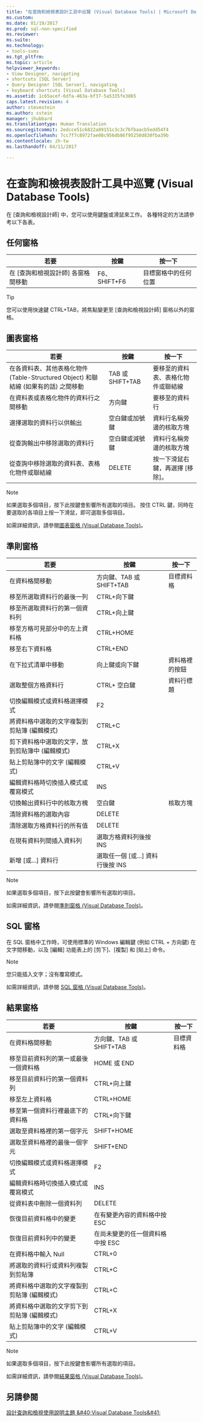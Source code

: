 ```yaml
---
title: "在查詢和檢視表設計工具中巡覽 (Visual Database Tools) | Microsoft Docs"
ms.custom: 
ms.date: 01/19/2017
ms.prod: sql-non-specified
ms.reviewer: 
ms.suite: 
ms.technology:
- tools-ssms
ms.tgt_pltfrm: 
ms.topic: article
helpviewer_keywords:
- View Designer, navigating
- shortcuts [SQL Server]
- Query Designer [SQL Server], navigating
- keyboard shortcuts [Visual Database Tools]
ms.assetid: 1c65acef-6dfa-463a-bf37-5a5335fe3865
caps.latest.revision: 4
author: stevestein
ms.author: sstein
manager: jhubbard
ms.translationtype: Human Translation
ms.sourcegitcommit: 2edcce51c6822a89151c3c3c76fbaacb5edd54f4
ms.openlocfilehash: 7cc7f7c8972fae08c956db86f95250d830fba39b
ms.contentlocale: zh-tw
ms.lasthandoff: 04/11/2017

---
```

# <a name="navigate-in-the-query-and-view-designer-visual-database-tools"></a>在查詢和檢視表設計工具中巡覽 (Visual Database Tools)
在 [查詢和檢視設計師] 中，您可以使用鍵盤或滑鼠來工作。 各種特定的方法請參考以下各表。  
  
## <a name="any-pane"></a>任何窗格  
  
|**若要**|**按鍵**|**按一下**|  
|----------|-------------|-------------|  
|在 [查詢和檢視設計師] 各窗格間移動|F6、SHIFT+F6|目標窗格中的任何位置|  
  
> [!TIP]  
> 您可以使用快速鍵 CTRL+TAB，將焦點變更至 [查詢和檢視設計師] 窗格以外的窗格。  
  
## <a name="diagram-pane"></a>圖表窗格  
  
|**若要**|**按鍵**|**按一下**|  
|----------|-------------|-------------|  
|在各資料表、其他表格化物件 (Table-Structured Object) 和聯結線 (如果有的話) 之間移動|TAB 或 SHIFT+TAB|要移至的資料表、表格化物件或聯結線|  
|在資料表或表格化物件的資料行之間移動|方向鍵|要移至的資料行|  
|選擇選取的資料行以供輸出|空白鍵或加號鍵|資料行名稱旁邊的核取方塊|  
|從查詢輸出中移除選取的資料行|空白鍵或減號鍵|資料行名稱旁邊的核取方塊|  
|從查詢中移除選取的資料表、表格化物件或聯結線|DELETE|按一下滑鼠右鍵，再選擇 [移除]。|  
  
> [!NOTE]  
> 如果選取多個項目，按下此按鍵會影響所有選取的項目。 按住 CTRL 鍵，同時在要選取的各項目上按一下滑鼠，即可選取多個項目。  
  
如需詳細資訊，請參閱[圖表窗格 &#40;Visual Database Tools&#41;](../../ssms/visual-db-tools/diagram-pane-visual-database-tools.md)。  
  
## <a name="criteria-pane"></a>準則窗格  
  
|若要|按鍵|按一下|  
|------|---------|---------|  
|在資料格間移動|方向鍵、TAB 或 SHIFT+TAB|目標資料格|  
|移至所選取資料行的最後一列|CTRL+向下鍵||  
|移至所選取資料行的第一個資料列|CTRL+向上鍵||  
|移至方格可見部分中的左上資料格|CTRL+HOME||  
|移至右下資料格|CTRL+END||  
|在下拉式清單中移動|向上鍵或向下鍵|資料格裡的按鈕|  
|選取整個方格資料行|CTRL+ 空白鍵|資料行標題|  
|切換編輯模式或資料格選擇模式|F2||  
|將資料格中選取的文字複製到剪貼簿 (編輯模式)|CTRL+C||  
|剪下資料格中選取的文字，放到剪貼簿中 (編輯模式)|CTRL+X||  
|貼上剪貼簿中的文字 (編輯模式)|CTRL+V||  
|編輯資料格時切換插入模式或覆寫模式|INS||  
|切換輸出資料行中的核取方槐|空白鍵|核取方塊|  
|清除資料格的選取內容|DELETE||  
|清除選取方格資料行的所有值|DELETE||  
|在現有資料列間插入資料列|選取方格資料列後按 INS||  
|新增 [或...] 資料行|選取任一個 [或...] 資料行後按 INS||  
  
> [!NOTE]  
> 如果選取多個項目，按下此按鍵會影響所有選取的項目。  
  
如需詳細資訊，請參閱[準則窗格 &#40;Visual Database Tools&#41;](../../ssms/visual-db-tools/criteria-pane-visual-database-tools.md)。  
  
## <a name="sql-pane"></a>SQL 窗格  
在 SQL 窗格中工作時，可使用標準的 Windows 編輯鍵 (例如 CTRL + 方向鍵) 在文字間移動，以及 [編輯] 功能表上的 [剪下]、[複製] 和 [貼上] 命令。  
  
> [!NOTE]  
> 您只能插入文字；沒有覆寫模式。  
  
如需詳細資訊，請參閱 [SQL 窗格 &#40;Visual Database Tools&#41;](../../ssms/visual-db-tools/sql-pane-visual-database-tools.md)。  
  
## <a name="results-pane"></a>結果窗格  
  
|**若要**|**按鍵**|**按一下**|  
|----------|-------------|-------------|  
|在資料格間移動|方向鍵、TAB 或 SHIFT+TAB|目標資料格|  
|移至目前資料列的第一或最後一個資料格|HOME 或 END||  
|移至目前資料行的第一個資料列|CTRL+向上鍵||  
|移至左上資料格|CTRL+HOME||  
|移至第一個資料行裡最底下的資料格|CTRL+向下鍵||  
|選取至資料格裡的第一個字元|SHIFT+HOME||  
|選取至資料格裡的最後一個字元|SHIFT+END||  
|切換編輯模式或資料格選擇模式|F2||  
|編輯資料格時切換插入模式或覆寫模式|INS||  
|從資料表中刪除一個資料列|DELETE||  
|恢復目前資料格中的變更|在有變更內容的資料格中按 ESC||  
|恢復目前資料列中的變更|在尚未變更的任一個資料格中按 ESC||  
|在資料格中輸入 Null|CTRL+0||  
|將選取的資料行或資料列複製到剪貼簿|CTRL+C||  
|將資料格中選取的文字複製到剪貼簿 (編輯模式)|CTRL+C||  
|將資料格中選取的文字剪下到剪貼簿 (編輯模式)|CTRL+X||  
|貼上剪貼簿中的文字 (編輯模式)|CTRL+V||  
  
> [!NOTE]  
> 如果選取多個項目，按下此按鍵會影響所有選取的項目。  
  
如需詳細資訊，請參閱[結果窗格 &#40;Visual Database Tools&#41;](../../ssms/visual-db-tools/results-pane-visual-database-tools.md)。  
  
## <a name="see-also"></a>另請參閱  
[設計查詢和檢視使用說明主題 &amp;#40;Visual Database Tools&amp;#41;](../../ssms/visual-db-tools/design-queries-and-views-how-to-topics-visual-database-tools.md)  
  

